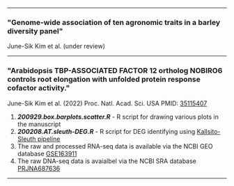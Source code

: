 ***  
### "Genome-wide association of ten agronomic traits in a barley diversity panel"  
June-Sik Kim et al. (under review)  
  
  

***  
### "Arabidopsis TBP-ASSOCIATED FACTOR 12 ortholog NOBIRO6 controls root elongation with unfolded protein response cofactor activity."
June-Sik Kim et al. (2022) Proc. Natl. Acad. Sci. USA  PMID: [35115407](https://pubmed.ncbi.nlm.nih.gov/35115407/)  

1. ***200929.box.barplots.scatter.R*** - R script for drawing various plots in the manuscript  
2. ***200208.AT.sleuth-DEG.R***       - R script for DEG identifying using [Kallsito-Sleuth pipeline](https://www.nature.com/articles/nmeth.4324)  
3. The raw and processed RNA-seq data is available via the NCBI GEO database [GSE163911](https://www.ncbi.nlm.nih.gov/geo/query/acc.cgi?acc=GSE163911)  
4. The raw DNA-seq data is avaialbel via the NCBI SRA database [PRJNA687636](https://www.ncbi.nlm.nih.gov/bioproject/PRJNA687636)  

***  

